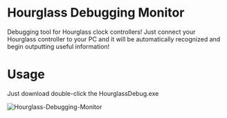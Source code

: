 # Hourglass Debugging Monitor
Debugging tool for Hourglass clock controllers! Just connect your Hourglass controller to your PC and it will be automatically recognized and begin outputting useful information!

# Usage
Just download double-click the HourglassDebug.exe

![Hourglass-Debugging-Monitor](https://i.imgur.com/GPJdzwb.png)
